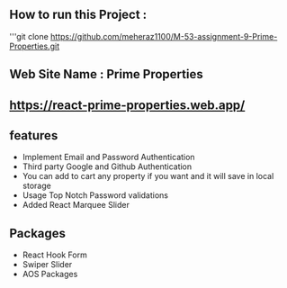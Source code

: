 ## How to run this Project : 
'''git clone https://github.com/meheraz1100/M-53-assignment-9-Prime-Properties.git


## Web Site Name : Prime Properties
## https://react-prime-properties.web.app/

## features
* Implement Email and Password Authentication
* Third party Google and Github Authentication 
* You can add to cart any property if you want and it will save in local storage
* Usage Top Notch Password validations
* Added React Marquee Slider

## Packages
* React Hook Form
* Swiper Slider
* AOS Packages